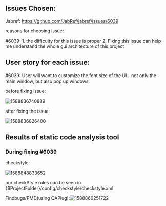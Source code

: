 ## Issues Chosen:

Jabref:
<https://github.com/JabRef/jabref/issues/6039>





reasons for choosing issue:

#6039: 1. the difficulty for this issue is proper 2. Fixing this issue can help me understand the whole gui architecture of this project



## User story for each issue:

#6039: User will want to customize the font size of the UI，not only the main window, but also pop up windows.

before fixing issue:

![1588836740889](.\中期\figures\#6039_fig_1.png)

after fixing the issue:

![1588836826400](.\figures\#6039_fig_2.png)



## Results of static code analysis tool

### During fixing #6039

checkstyle:

![1588848833652](.\figures\#6039_result_of_checkstyle.png)

our checkStyle rules can be seen in {$ProjectFolder}/config/checkstyle/checkstyle.xml

Findbugs/PMD(using QAPlug):![1588860251722](.\figures\#6039_result_of_QAPlug.png)

